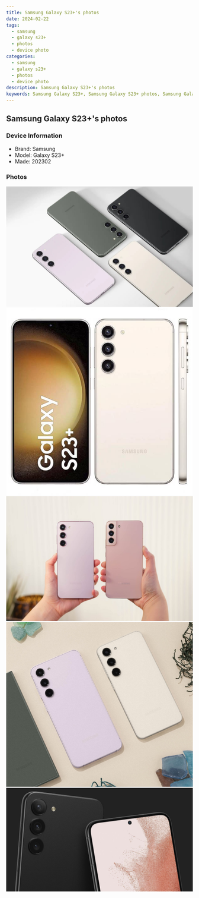 ```yaml
---
title: Samsung Galaxy S23+'s photos
date: 2024-02-22
tags: 
  - samsung
  - galaxy s23+
  - photos
  - device photo
categories: 
  - samsung
  - galaxy s23+
  - photos
  - device photo
description: Samsung Galaxy S23+'s photos
keywords: Samsung Galaxy S23+, Samsung Galaxy S23+ photos, Samsung Galaxy S23+ device photo
---
```


## Samsung Galaxy S23+'s photos

### Device Information

- Brand: Samsung
- Model: Galaxy S23+
- Made: 202302

### Photos

![/images/best-assets/devices/samsung/samsung-galaxy-s23plus/1.jpg](/images/best-assets/devices/samsung/samsung-galaxy-s23plus/1.jpg)
![/images/best-assets/devices/samsung/samsung-galaxy-s23plus/2.jpg](/images/best-assets/devices/samsung/samsung-galaxy-s23plus/2.jpg)
![/images/best-assets/devices/samsung/samsung-galaxy-s23plus/3.jpg](/images/best-assets/devices/samsung/samsung-galaxy-s23plus/3.jpg)
![/images/best-assets/devices/samsung/samsung-galaxy-s23plus/4.jpg](/images/best-assets/devices/samsung/samsung-galaxy-s23plus/4.jpg)
![/images/best-assets/devices/samsung/samsung-galaxy-s23plus/5.jpg](/images/best-assets/devices/samsung/samsung-galaxy-s23plus/5.jpg)
